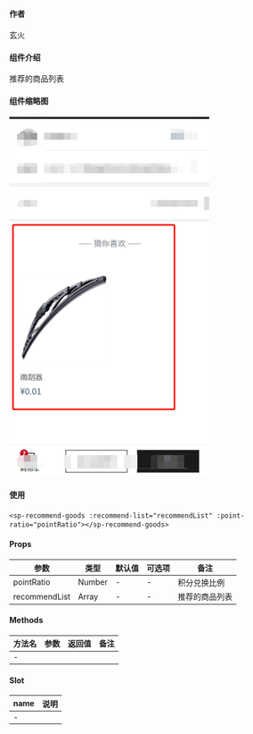 #### 作者

玄火

#### 组件介绍

推荐的商品列表

#### 组件缩略图

![缩略图](./sp-recommend-goods.png)

#### 使用

```
<sp-recommend-goods :recommend-list="recommendList" :point-ratio="pointRatio"></sp-recommend-goods>
```

#### Props

| 参数          | 类型   | 默认值 | 可选项 | 备注           |
| ------------- | ------ | ------ | ------ | -------------- |
| pointRatio    | Number | -      | -      | 积分兑换比例   |
| recommendList | Array  | -      | -      | 推荐的商品列表 |

#### Methods

| 方法名 | 参数 | 返回值 | 备注 |
| ------ | ---- | ------ | ---- |
| -      |      |        |      |

#### Slot

| name | 说明 |
| ---- | ---- |
| -    |      |
